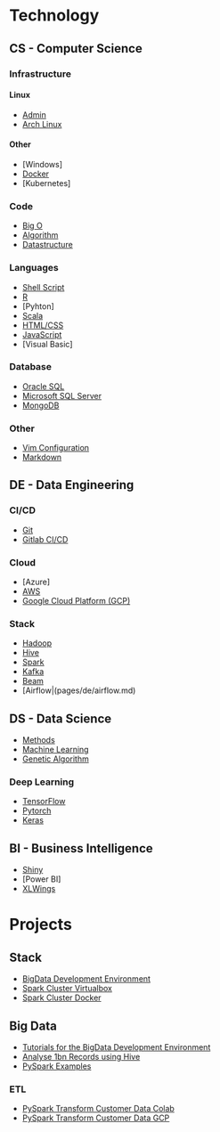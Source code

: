 # Technology

## CS - Computer Science

### Infrastructure

#### Linux

* [Admin](pages/cs/linux.html)
* [Arch Linux](pages/cs/archlinux.html)
 
#### Other

* [Windows]
* [Docker](pages/de/docker.html)
* [Kubernetes]

### Code

* [Big O](pages/cs/bigo.html)
* [Algorithm](pages/cs/algorithm.html)
* [Datastructure](pages/cs/datastructure.html)

### Languages

* [Shell Script](pages/cs/shellscript.md)
* [R](pages/cs/r.md)
* [Pyhton]
* [Scala](pages/cs/scala.md)
* [HTML/CSS](pages/cs/html.md)
* [JavaScript](pages/cs/js.md)
* [Visual Basic]

### Database

* [Oracle SQL](pages/cs/oraclesql.md)
* [Microsoft SQL Server](pages/cs/mssql.md)
* [MongoDB](pages/cs/mongo.md)

### Other

* [Vim Configuration](pages/cs/vim.md)
* [Markdown](pages/cs/md.md)

## DE - Data Engineering

### CI/CD
* [Git](pages/de/git.md)
* [Gitlab CI/CD](pages/de/gitlab_cicd.md)

### Cloud
* [Azure]
* [AWS](pages/de/aws.md)
* [Google Cloud Platform (GCP)](pages/de/gcp.md)

### Stack
* [Hadoop](pages/de/hadoop.md)
* [Hive](pages/de/hive.md)
* [Spark](pages/de/spark.md)
* [Kafka](pages/de/kafka.md)
* [Beam](pages/de/beam.md)
* [Airflow|(pages/de/airflow.md)

## DS - Data Science

* [Methods](https://github.com/datainsightat/DataScience_Examples/tree/main/ds/DS_Methods)
* [Machine Learning](https://github.com/datainsightat/DataScience_Examples/tree/main/ds)
* [Genetic Algorithm](https://github.com/datainsightat/DataScience_Examples/tree/main/cs/genetic_algorithms)

### Deep Learning

* [TensorFlow](https://github.com/datainsightat/DataScience_Examples/tree/main/ds/TensorfFlow)
* [Pytorch](https://github.com/datainsightat/DataScience_Examples/tree/main/ds/Pytorch)
* [Keras](https://github.com/datainsightat/DataScience_Examples/tree/main/ds/Keras)

## BI - Business Intelligence

* [Shiny](pages/bi/shiny.md)
* [Power BI]
* [XLWings](https://www.xlwings.org/)

# Projects

## Stack

* [BigData Development Environment](https://github.com/datainsightat/BigDatDevEnv_Docker.git)
* [Spark Cluster Virtualbox](https://github.com/datainsightat/virtualbox_hadoop_spark.git)
* [Spark Cluster Docker](https://github.com/datainsightat/docker-hadoop-spark.git)

## Big Data

* [Tutorials for the BigData Development Environment](https://github.com/datainsightat/BigDatDevEnv_Template.git)
* [Analyse 1bn Records using Hive](pages/projects/analyse_1b_records_hive.md)
* [PySpark Examples](https://github.com/datainsightat/spark_examples.git)

### ETL

* [PySpark Transform Customer Data Colab](pages/projects/pyspark_transform_bank_customer_data_colab.ipynb)
* [PySpark Transform Customer Data GCP](pages/projects/pyspark_transform_bank_customer_data_gcp.md)
